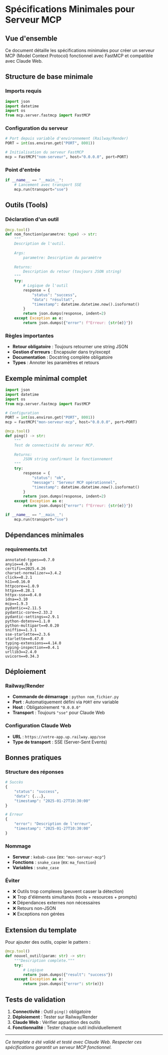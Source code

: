 # Spécifications Minimales pour Serveur MCP

## Vue d'ensemble
Ce document détaille les spécifications minimales pour créer un serveur MCP (Model Context Protocol) fonctionnel avec FastMCP et compatible avec Claude Web.

## Structure de base minimale

### Imports requis
```python
import json
import datetime
import os
from mcp.server.fastmcp import FastMCP
```

### Configuration du serveur
```python
# Port depuis variable d'environnement (Railway/Render)
PORT = int(os.environ.get("PORT", 8001))

# Initialisation du serveur FastMCP
mcp = FastMCP("nom-serveur", host="0.0.0.0", port=PORT)
```

### Point d'entrée
```python
if __name__ == "__main__":
    # Lancement avec transport SSE
    mcp.run(transport="sse")
```

## Outils (Tools)

### Déclaration d'un outil
```python
@mcp.tool()
def nom_fonction(parametre: type) -> str:
    """
    Description de l'outil.
    
    Args:
        parametre: Description du paramètre
    
    Returns:
        Description du retour (toujours JSON string)
    """
    try:
        # Logique de l'outil
        response = {
            "status": "success",
            "data": "résultat",
            "timestamp": datetime.datetime.now().isoformat()
        }
        return json.dumps(response, indent=2)
    except Exception as e:
        return json.dumps({"error": f"Erreur: {str(e)}"})
```

### Règles importantes
- **Retour obligatoire** : Toujours retourner une string JSON
- **Gestion d'erreurs** : Encapsuler dans try/except
- **Documentation** : Docstring complète obligatoire
- **Types** : Annoter les paramètres et retours

## Exemple minimal complet

```python
import json
import datetime
import os
from mcp.server.fastmcp import FastMCP

# Configuration
PORT = int(os.environ.get("PORT", 8001))
mcp = FastMCP("mon-serveur-mcp", host="0.0.0.0", port=PORT)

@mcp.tool()
def ping() -> str:
    """
    Test de connectivité du serveur MCP.
    
    Returns:
        JSON string confirmant le fonctionnement
    """
    try:
        response = {
            "status": "ok",
            "message": "Serveur MCP opérationnel",
            "timestamp": datetime.datetime.now().isoformat()
        }
        return json.dumps(response, indent=2)
    except Exception as e:
        return json.dumps({"error": f"Erreur: {str(e)}"})

if __name__ == "__main__":
    mcp.run(transport="sse")
```

## Dépendances minimales

### requirements.txt
```
annotated-types==0.7.0
anyio==4.9.0
certifi==2025.4.26
charset-normalizer==3.4.2
click==8.2.1
h11==0.16.0
httpcore==1.0.9
httpx==0.28.1
httpx-sse==0.4.0
idna==3.10
mcp==1.9.3
pydantic==2.11.5
pydantic-core==2.33.2
pydantic-settings==2.9.1
python-dotenv==1.1.0
python-multipart==0.0.20
sniffio==1.3.1
sse-starlette==2.3.6
starlette==0.47.0
typing-extensions==4.14.0
typing-inspection==0.4.1
urllib3==2.4.0
uvicorn==0.34.3
```

## Déploiement

### Railway/Render
- **Commande de démarrage** : `python nom_fichier.py`
- **Port** : Automatiquement défini via `PORT` env variable
- **Host** : Obligatoirement `"0.0.0.0"`
- **Transport** : Toujours `"sse"` pour Claude Web

### Configuration Claude Web
- **URL** : `https://votre-app.up.railway.app/sse`
- **Type de transport** : SSE (Server-Sent Events)

## Bonnes pratiques

### Structure des réponses
```python
# Succès
{
    "status": "success",
    "data": {...},
    "timestamp": "2025-01-27T10:30:00"
}

# Erreur
{
    "error": "Description de l'erreur",
    "timestamp": "2025-01-27T10:30:00"
}
```

### Nommage
- **Serveur** : `kebab-case` (ex: `"mon-serveur-mcp"`)
- **Fonctions** : `snake_case` (ex: `ma_fonction`)
- **Variables** : `snake_case`

### Éviter
- ❌ Outils trop complexes (peuvent casser la détection)
- ❌ Trop d'éléments simultanés (tools + resources + prompts)
- ❌ Dépendances externes non nécessaires
- ❌ Retours non-JSON
- ❌ Exceptions non gérées

## Extension du template

Pour ajouter des outils, copier le pattern :

```python
@mcp.tool()
def nouvel_outil(param: str) -> str:
    """Description complète."""
    try:
        # Logique
        return json.dumps({"result": "success"})
    except Exception as e:
        return json.dumps({"error": str(e)})
```

## Tests de validation

1. **Connectivité** : Outil `ping()` obligatoire
2. **Déploiement** : Tester sur Railway/Render  
3. **Claude Web** : Vérifier apparition des outils
4. **Fonctionnalité** : Tester chaque outil individuellement

---

*Ce template a été validé et testé avec Claude Web. Respecter ces spécifications garantit un serveur MCP fonctionnel.*